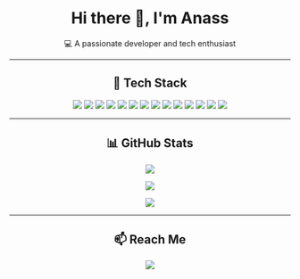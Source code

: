 <h1 align="center">Hi there 👋, I'm Anass</h1>
<p align="center">💻 A passionate developer and tech enthusiast</p>

---

<h2 align="center">🚀 Tech Stack</h2>

<p align="center">
  <img src="https://img.shields.io/badge/GitHub-181717?style=for-the-badge&logo=github" />
  <img src="https://img.shields.io/badge/Git-F05032?style=for-the-badge&logo=git&logoColor=white" />
  <img src="https://img.shields.io/badge/SQLite-07405E?style=for-the-badge&logo=sqlite&logoColor=white" />
  <img src="https://img.shields.io/badge/MySQL-4479A1?style=for-the-badge&logo=mysql&logoColor=white" />
  <img src="https://img.shields.io/badge/HTML5-E34F26?style=for-the-badge&logo=html5&logoColor=white" />
  <img src="https://img.shields.io/badge/CSS3-1572B6?style=for-the-badge&logo=css3&logoColor=white" />
  <img src="https://img.shields.io/badge/JavaScript-F7DF1E?style=for-the-badge&logo=javascript&logoColor=black" />
  <img src="https://img.shields.io/badge/TypeScript-3178C6?style=for-the-badge&logo=typescript&logoColor=white" />
  <img src="https://img.shields.io/badge/React-20232A?style=for-the-badge&logo=react&logoColor=61DAFB" />
  <img src="https://img.shields.io/badge/PHP-777BB4?style=for-the-badge&logo=php&logoColor=white" />
  <img src="https://img.shields.io/badge/Python-3776AB?style=for-the-badge&logo=python&logoColor=white" />
  <img src="https://img.shields.io/badge/Bash-4EAA25?style=for-the-badge&logo=gnubash&logoColor=white" />
  <img src="https://img.shields.io/badge/Bootstrap-563D7C?style=for-the-badge&logo=bootstrap&logoColor=white" />
  <img src="https://img.shields.io/badge/jQuery-0769AD?style=for-the-badge&logo=jquery&logoColor=white" />
</p>

---

<h2 align="center">📊 GitHub Stats</h2>

<p align="center">
  <img src="https://github-readme-stats.vercel.app/api?username=ZahaAnass&show_icons=true&theme=radical" />
</p>
<p align="center">
  <img src="https://nirzak-streak-stats.vercel.app/?user=ZahaAnass&theme=dark&hide_border=false" />
</p>
<p align="center">
  <img src="https://github-readme-stats.vercel.app/api/top-langs/?username=ZahaAnass&layout=compact&theme=radical" />
</p>

---

<h2 align="center">📫 Reach Me</h2>

<p align="center">
  <a href="https://linkedin.com/in/zahaanass" target="_blank">
    <img src="https://img.shields.io/badge/Connect on LinkedIn-0A66C2?style=for-the-badge&logo=linkedin&logoColor=white" />
  </a>
</p>
